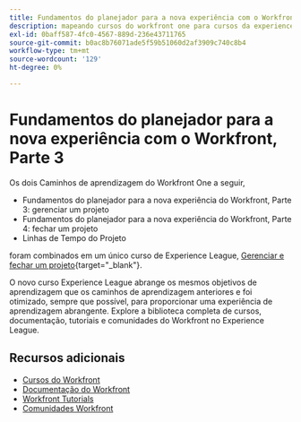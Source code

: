 ```yaml
---
title: Fundamentos do planejador para a nova experiência com o Workfront, Parte 3
description: mapeando cursos do workfront one para cursos da experience league
exl-id: 0baff587-4fc0-4567-889d-236e43711765
source-git-commit: b0ac8b76071ade5f59b51060d2af3909c740c8b4
workflow-type: tm+mt
source-wordcount: '129'
ht-degree: 0%

---
```


# Fundamentos do planejador para a nova experiência com o Workfront, Parte 3

Os dois Caminhos de aprendizagem do Workfront One a seguir,

* Fundamentos do planejador para a nova experiência do Workfront, Parte 3: gerenciar um projeto
* Fundamentos do planejador para a nova experiência do Workfront, Parte 4: fechar um projeto
* Linhas de Tempo do Projeto

foram combinados em um único curso de Experience League, [Gerenciar e fechar um projeto](https://experienceleague.adobe.com/?recommended=Workfront-U-1-2022.2.planners){target="_blank"}.

O novo curso Experience League abrange os mesmos objetivos de aprendizagem que os caminhos de aprendizagem anteriores e foi otimizado, sempre que possível, para proporcionar uma experiência de aprendizagem abrangente.  Explore a biblioteca completa de cursos, documentação, tutoriais e comunidades do Workfront no Experience League.

## Recursos adicionais

* [Cursos do Workfront](https://experienceleague.adobe.com/?lang=en&amp;Solution=Workfront#courses)
* [Documentação do Workfront](https://experienceleague.adobe.com/docs/workfront.html)
* [Workfront Tutorials](https://experienceleague.adobe.com/docs/workfront-learn/tutorials-workfront/home.html)
* [Comunidades Workfront](https://experienceleaguecommunities.adobe.com/t5/workfront/ct-p/workfront)
